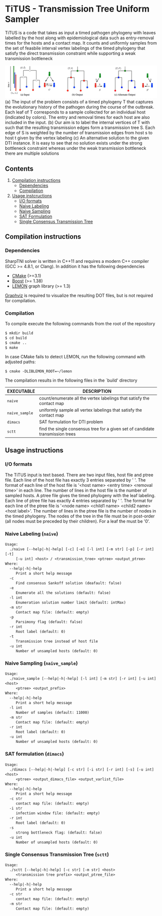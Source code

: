 # TiTUS - Transmission Tree Uniform Sampler

TiTUS is a code that takes as input a timed pathogen phylogeny with leaves
labelled by the host along with epidemiological data such as
entry-removal times for the hosts and a contact map. It counts and
uniformly samples from the set of feasbile interval vertex labelings of
the timed phylogeny that satisfy the direct transmission constraint
while supporting a weak transmission bottleneck

![Overview of SharpTNI problem](TiTUS_overview.png)
(a) The input of the problem consists of a timed phylogeny T that captures the
evolutionary history of the pathogen during the course of the outbreak. Each leaf of T corresponds to a sample collected for an individual host (indicated by colors). The entry and removal times for each host are also included in the input. (b) Our aim is to label the
internal vertices of T with such that the resulting transmission edges form a transmission tree S. Each edge of S is weighted
by the number of transmission edges from host s to host t given by the vertex labeling (c) An alternative solution to the given DTI instance. It is easy
to see that no solution exists under the strong bottleneck constraint whereas under the weak transmission bottleneck there are multiple solutions

## Contents

  1. [Compilation instructions](#compilation)
     * [Dependencies](#dep)
     * [Compilation](#comp)
  2. [Usage instcructions](#usage)
     * [I/O formats](#io)
     * [Naive Labeling](#sankoff)
     * [Naive Sampling](#sample)
     * [SAT Formulation](#sat)
     * [Single Consensus Transmission Tree](#sctt)

<a name="compilation"></a>
## Compilation instructions

<a name="dep"></a>
### Dependencies

SharpTNI solver is written in C++11 and requires a modern C++ compiler
(GCC >= 4.8.1, or Clang). In addition it has the following dependencies

* [CMake](http://www.cmake.org/) (>=3.1)
* [Boost](http://www.boost.org) (>= 1.38)
* [LEMON](http://lemon.cs.elte.hu/trac/lemon) graph library (>= 1.3)

[Graphviz](http://www.graphviz.org) is required to visualize the resulting DOT files, but is not required for compilation.

<!--In case [doxygen](http://www.stack.nl/~dimitri/doxygen/) is available, extended source code documentation will be generated.-->

<a name="comp"></a>
### Compilation

To compile execute the following commands from the root of the
repository

    $ mkdir build
    $ cd build
    $ cmake ..
    $ make

In case CMake fails to detect LEMON, run the following command with adjusted paths:

    $ cmake -DLIBLEMON_ROOT=~/lemon

The compilation results in the following files in the `build' directory

EXECUTABLE       | DESCRIPTION
-----------------|-------------
`naive`        | count/enumerate all the vertex labelings that satisfy the contact map
`naive_sample` | uniformly sample all vertex labelings that satisfy the contact map
`dimacs`         | SAT formulation for DTI problem
`sctt`          | find the single consensus tree for a given set of candidate transmission trees

<a name="usage"></a>
## Usage instructions

<a name="io"></a>
### I/O formats

The TiTUS input is text based. There are two input files, host file
and ptree file. Each line of the host file has exactly 3 entries separated by ' '.
The format of each line of the host file is '\<host name\> \<entry time\> \<removal time\>' in
each line. The number of lines in the host file is the number of sampled hosts.
A ptree file gives the timed phylogeny with the leaf labeling. Each line
of ptree file has exactly 4 entries separated by ' '. The
format for each line of the ptree file is '\<node name\> \<child1 name\> \<child2 name\> \<host label\>'. The number of lines in the ptree file is the number of nodes in the timed phylogeny. The nodes of the tree in the file must be in post-order (all nodes must be preceded by their children). For a leaf the <child name> must be '0'.

<a name="sankoff"></a>

###  Naive Labeling (`naive`)

	Usage:
	  ./naive [--help|-h|-help] [-c] [-e] [-l int] [-m str] [-p] [-r int] [-t]
	     [-u int] <host> / <transmission_tree> <ptree> <output_ptree>
	Where:
	  --help|-h|-help
	     Print a short help message
	  -c
	     Find consensus Sankoff solution (deafault: false)
	  -e
	     Enumerate all the solutions (default: false)
	  -l int
	     Enumeration solution number limit (default: intMax)
	  -m str
	     Contact map file: (default: empty)
	  -p
	     Parsimony flag (default: false)
	  -r int
	     Root label (default: 0)
	  -t
	     Transmission tree instead of host file
	  -u int
	     Number of unsampled hosts (default: 0)

<a name="sample"></a>
### Naive Sampling (`naive_sample`)

	Usage:
	  ./naive_sample [--help|-h|-help] [-l int] [-m str] [-r int] [-u int] <host>
	     <ptree> <output_prefix>
	Where:
	  --help|-h|-help
	     Print a short help message
	  -l int
	     Number of samples (default: 11000)
	  -m str
	     Contact map file: (default: empty)
	  -r int
	     Root label (default: 0)
	  -u int
	     Number of unsampled hosts (default: 0)


<a name="sat"></a>

### SAT formulation (`dimacs`)

	Usage:
	  ./dimacs [--help|-h|-help] [-c str] [-i str] [-r int] [-s] [-u int] <host>
	     <ptree> <output_dimacs_file> <output_varlist_file>
	Where:
	  --help|-h|-help
	     Print a short help message
	  -c str
	     contact map file: (default: empty)
	  -i str
	     infection window file: (default: empty)
	  -r int
	     Root label (default: 0)
	  -s
	     strong bottleneck flag: (default: false)
	  -u int
	     Number of unsampled hosts (default: 0)

<a name="sctt"></a>

### Single Consensus Transmission Tree (`sctt`)

	Usage:
	  ./sctt [--help|-h|-help] [-c str] [-m str] <host>
	     <transmission tree prefix> <output_ptree_file>
	Where:
	  --help|-h|-help
	     Print a short help message
	  -c str
	     contact map file: (default: empty)
	  -m str
	     Contact map file: (default: empty)
